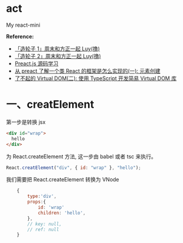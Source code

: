 # act

My react-mini

**Reference:**

- [「造轮子 1」周末和方正一起 Luy(撸)](https://zhuanlan.zhihu.com/p/30677179)
- [「造轮子 2」周末和方正一起 Luy(撸)](https://zhuanlan.zhihu.com/p/30726665)
- [Preact.js 源码学习](https://github.com/flytam/preact-source-learn)
- [从 preact 了解一个类 React 的框架是怎么实现的(一): 元素创建](https://github.com/MrErHu/blog/issues/22)
- [了不起的 Virtual DOM(二): 使用 TypeScript 开发简易 Virtual DOM 库](https://juejin.im/post/5d3c1786e51d4556db694ae2#heading-10)

# 一、creatElement

第一步是转换 jsx

```html
<div id="wrap">
  hello
</div>
```

为 React.createElement 方法, 这一步由 babel 或者 tsc 来执行。

```js
React.creatElement("div", { id: "wrap" }, "hello");
```

我们需要把 React.createElement 转换为 VNode

```js
    {
        type:'div',
        props:{
            id: 'wrap'
            children: 'hello',
        },
        // key: null,
        // ref: null
    }
```
